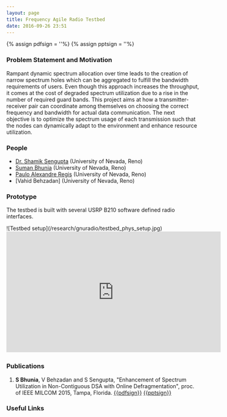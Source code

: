 ```yaml
---
layout: page
title: Frequency Agile Radio Testbed
date: 2016-09-26 23:51
---
```

{% assign pdfsign = '<i class="fa fa-file-pdf-o"></i>'%}
{% assign pptsign = '<i class="fa fa-file-powerpoint-o"></i>'%}


### Problem Statement and Motivation
Rampant dynamic spectrum allocation over time leads to the creation of narrow spectrum holes which can be aggregated to fulfill the bandwidth requirements of users. Even though this approach increases the throughput, it comes at the cost of degraded spectrum utilization due to a rise in the number of required guard bands. This project aims at how a transmitter- receiver pair can coordinate among themselves on choosing the correct frequency and bandwidth for actual data communication. The next objective is to optimize the spectrum usage of each transmission such that the nodes can dynamically adapt to the environment and enhance resource utilization.


### People
- [Dr. Shamik Sengupta](https://www.cse.unr.edu/~shamik/) (University of Nevada, Reno)
- [Suman Bhunia](http://www.sbhunia.me) (University of Nevada, Reno)
- [Paulo Alexandre Regis](http://www.pregis.me) (University of Nevada, Reno)
- [Vahid Behzadan] (University of Nevada, Reno)

### Prototype
The testbed is built with several USRP B210 software defined radio interfaces. 


<div class="row">
  <div class="col-md-6">
    ![Testbed setup](/research/gnuradio/testbed_phys_setup.jpg) 
    <iframe width="560" height="315" src="https://www.youtube.com/embed/IDgFh6Ec3Cw" frameborder="0" allowfullscreen></iframe>
  </div>
</div>


### Publications
1. **S Bhunia**, V Behzadan and S Sengupta, "Enhancement of Spectrum Utilization in Non-Contiguous DSA with Online Defragmentation", proc. of IEEE MILCOM 2015, Tampa, Florida.  [{{pdfsign}}](/publications/manuscripts/milcom15.pdf)  [{{pptsign}}](/Publications/manuscripts/milcom15.pptx)

### Useful Links
